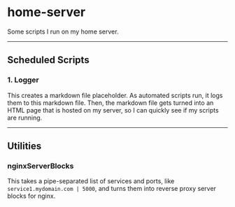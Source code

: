 # home-server
Some scripts I run on my home server.

---
## Scheduled Scripts

### 1. Logger
This creates a markdown file placeholder. As automated scripts run, it logs them to this markdown file. Then, the markdown file gets turned into an HTML page that is hosted on my server, so I can quickly see if my scripts are running.

---
## Utilities

### nginxServerBlocks
This takes a pipe-separated list of services and ports, like `service1.mydomain.com | 5000`, and turns them into reverse proxy server blocks for nginx.
